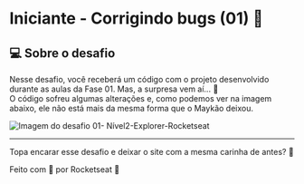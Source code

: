 # Iniciante - Corrigindo bugs (01) 👀  

## 💻 Sobre o desafio  

Nesse desafio, você receberá um código com o projeto desenvolvido durante as aulas da Fase 01.
Mas, a surpresa vem aí...  👀  
O código sofreu algumas alterações e, como podemos ver na imagem abaixo, ele não está mais da mesma forma que o Maykão deixou.

![Imagem do desafio 01- Nível2-Explorer-Rocketseat]()

<hr>

Topa encarar esse desafio e deixar o site com a mesma carinha de antes? 💜

Feito com 💜 por Rocketseat 👋